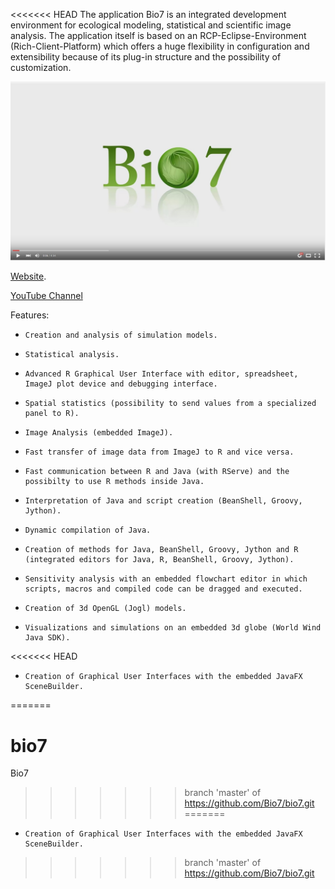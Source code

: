 <<<<<<< HEAD
The application Bio7 is an integrated development environment for ecological modeling, statistical and scientific image analysis. The application itself is based on an RCP-Eclipse-Environment (Rich-Client-Platform) which offers a huge flexibility in configuration and extensibility because of its plug-in structure and the possibility of customization.

[![Bio7 Overview Video](https://raw.githubusercontent.com/Bio7/bio7/master/resources/screen.jpg)](https://www.youtube.com/watch?v=pyYn690KaNE)


[Website](http:\\bio7.org).

[YouTube Channel](https://www.youtube.com/channel/UCFY-w-tMbVzhrLro4Q2KbFg)

Features:

*     Creation and analysis of simulation models.
*     Statistical analysis.
*     Advanced R Graphical User Interface with editor, spreadsheet, ImageJ plot device and debugging interface.
*     Spatial statistics (possibility to send values from a specialized panel to R).
*     Image Analysis (embedded ImageJ).
*     Fast transfer of image data from ImageJ to R and vice versa.
*     Fast communication between R and Java (with RServe) and the possibilty to use R methods inside Java.
*     Interpretation of Java and script creation (BeanShell, Groovy, Jython).
*     Dynamic compilation of Java.
*     Creation of methods for Java, BeanShell, Groovy, Jython and R (integrated editors for Java, R, BeanShell, Groovy, Jython).
*     Sensitivity analysis with an embedded flowchart editor in which scripts, macros and compiled code can be dragged and executed.
*     Creation of 3d OpenGL (Jogl) models.
*     Visualizations and simulations on an embedded 3d globe (World Wind Java SDK).
<<<<<<< HEAD
*     Creation of Graphical User Interfaces with the embedded JavaFX SceneBuilder.
=======
# bio7
Bio7
>>>>>>> branch 'master' of https://github.com/Bio7/bio7.git
=======
*     Creation of Graphical User Interfaces with the embedded JavaFX SceneBuilder.
>>>>>>> branch 'master' of https://github.com/Bio7/bio7.git
